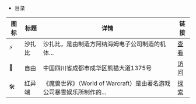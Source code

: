 - 目录

| 图标 | 标题 | 详情 | 链接 |
| --- | --- | --- | --- |
| ⚡️ | 沙扎比  | 沙扎比，是由制造方阿纳海姆电子公司制造的机体... | [查看](/column/Handmake/Gundam/SAZABI)  |
| 🖖 | 自由  | 中国四川省成都市成华区熊猫大道1375号 | [访问](https://www.panda.org.cn/) |
| 🛠️ | 红异端  | 《魔兽世界》（World of Warcraft）是由著名游戏公司暴雪娱乐所制作的... | [探索](/column/Game/WOW) |